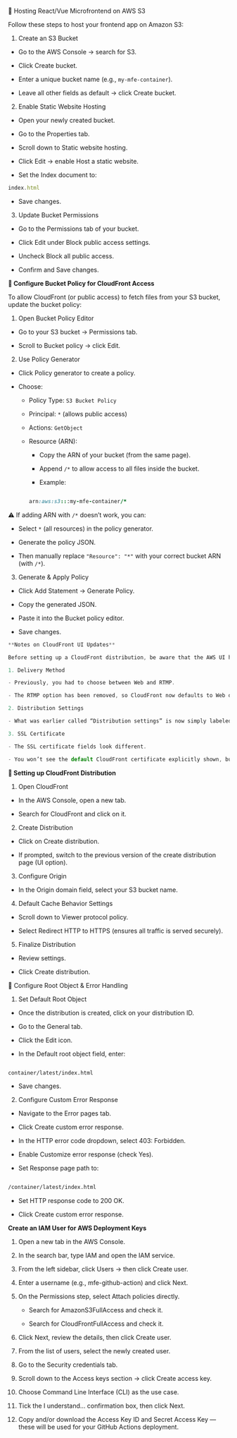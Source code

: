 🚀 Hosting React/Vue Microfrontend on AWS S3

Follow these steps to host your frontend app on Amazon S3:

1. Create an S3 Bucket

- Go to the AWS Console → search for S3.

- Click Create bucket.

- Enter a unique bucket name (e.g., `my-mfe-container`).

- Leave all other fields as default → click Create bucket.

2. Enable Static Website Hosting

- Open your newly created bucket.

- Go to the Properties tab.

- Scroll down to Static website hosting.

- Click Edit → enable Host a static website.

- Set the Index document to:

```js
index.html
```
- Save changes.

3. Update Bucket Permissions

- Go to the Permissions tab of your bucket.

- Click Edit under Block public access settings.

- Uncheck Block all public access.

- Confirm and Save changes.

**🔑 Configure Bucket Policy for CloudFront Access**

To allow CloudFront (or public access) to fetch files from your S3 bucket, update the bucket policy:

1. Open Bucket Policy Editor

- Go to your S3 bucket → Permissions tab.

- Scroll to Bucket policy → click Edit.

2. Use Policy Generator

- Click Policy generator to create a policy.

- Choose:

  - Policy Type: `S3 Bucket Policy`

  - Principal: `*` (allows public access)

  - Actions: `GetObject`

  - Resource (ARN):

    - Copy the ARN of your bucket (from the same page).

    - Append `/*` to allow access to all files inside the bucket.

    - Example:
     
    ```ruby

    arn:aws:s3:::my-mfe-container/*

    ```
⚠️ If adding ARN with `/*` doesn’t work, you can:

- Select `*` (all resources) in the policy generator.

- Generate the policy JSON.

- Then manually replace `"Resource": "*"` with your correct bucket ARN (with `/*`).

3. Generate & Apply Policy

- Click Add Statement → Generate Policy.

- Copy the generated JSON.

- Paste it into the Bucket policy editor.

- Save changes.


```js
**Notes on CloudFront UI Updates**

Before setting up a CloudFront distribution, be aware that the AWS UI has changed slightly compared to older tutorials or videos. Here are the key differences:

1. Delivery Method

- Previously, you had to choose between Web and RTMP.

- The RTMP option has been removed, so CloudFront now defaults to Web delivery. No manual selection is required.

2. Distribution Settings

- What was earlier called “Distribution settings” is now simply labeled “Settings.”

3. SSL Certificate

- The SSL certificate fields look different.

- You won’t see the default CloudFront certificate explicitly shown, but rest assured, the default certificate is still applied automatically—no action needed.
```

**🚀 Setting up CloudFront Distribution**

1. Open CloudFront

- In the AWS Console, open a new tab.

- Search for CloudFront and click on it.

2. Create Distribution

- Click on Create distribution.

- If prompted, switch to the previous version of the create distribution page (UI option).

3. Configure Origin

- In the Origin domain field, select your S3 bucket name.

4. Default Cache Behavior Settings

- Scroll down to Viewer protocol policy.

- Select Redirect HTTP to HTTPS (ensures all traffic is served securely).

5. Finalize Distribution

- Review settings.

- Click Create distribution.

🔧 Configure Root Object & Error Handling

1. Set Default Root Object

- Once the distribution is created, click on your distribution ID.

- Go to the General tab.

- Click the Edit icon.

- In the Default root object field, enter:

```bash

container/latest/index.html

```
- Save changes.

2. Configure Custom Error Response

- Navigate to the Error pages tab.

- Click Create custom error response.

- In the HTTP error code dropdown, select 403: Forbidden.

- Enable Customize error response (check Yes).

- Set Response page path to:

```bash

/container/latest/index.html

```
- Set HTTP response code to 200 OK.

- Click Create custom error response.


**Create an IAM User for AWS Deployment Keys**

1. Open a new tab in the AWS Console.

2. In the search bar, type IAM and open the IAM service.

3. From the left sidebar, click Users → then click Create user.

4. Enter a username (e.g., mfe-github-action) and click Next.

5. On the Permissions step, select Attach policies directly.

   - Search for AmazonS3FullAccess and check it.

   - Search for CloudFrontFullAccess and check it.

6. Click Next, review the details, then click Create user.

7. From the list of users, select the newly created user.

8. Go to the Security credentials tab.

9. Scroll down to the Access keys section → click Create access key.

10. Choose Command Line Interface (CLI) as the use case.

11. Tick the I understand... confirmation box, then click Next.

12. Copy and/or download the Access Key ID and Secret Access Key — these will be used for your GitHub Actions deployment.